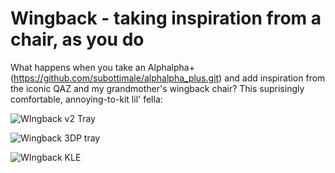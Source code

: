 # Wingback - taking inspiration from a chair, as you do
What happens when you take an Alphalpha+ (https://github.com/subottimale/alphalpha_plus.git) and add inspiration from the iconic QAZ and my grandmother's wingback chair?
This suprisingly comfortable, annoying-to-kit lil' fella:

![WIngback v2 Tray](https://user-images.githubusercontent.com/69826495/156269508-9362f4d6-4923-4bed-a268-091e809dcf56.jpg)

![Wingback 3DP tray](https://user-images.githubusercontent.com/69826495/147185627-b8d3b1de-002f-4b3e-82e3-918e9527fc19.png)

![WIngback KLE](https://user-images.githubusercontent.com/69826495/157144614-ff3f993a-2254-4b79-9370-2dc07cfc65a1.png)
